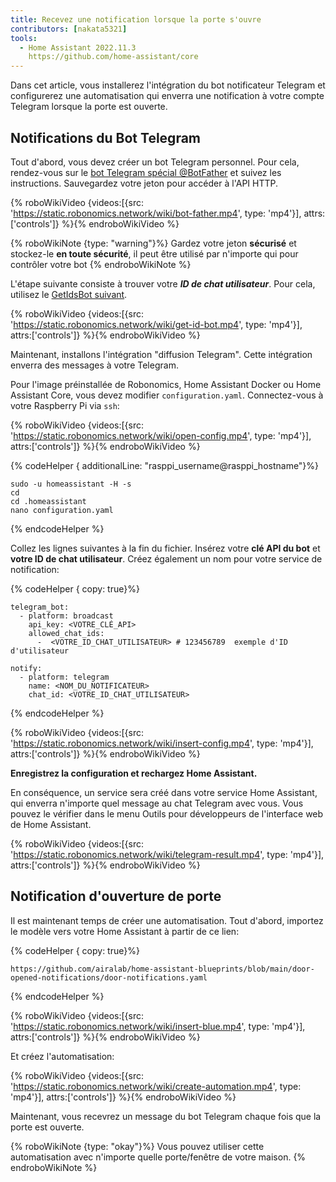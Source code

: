 ```yaml
---
title: Recevez une notification lorsque la porte s'ouvre
contributors: [nakata5321]
tools:
  - Home Assistant 2022.11.3
    https://github.com/home-assistant/core
---
```


Dans cet article, vous installerez l'intégration du bot notificateur Telegram et configurerez une automatisation qui enverra une notification à votre compte Telegram lorsque la porte est ouverte.

## Notifications du Bot Telegram

Tout d'abord, vous devez créer un bot Telegram personnel. Pour cela, rendez-vous sur le [bot Telegram spécial @BotFather](https://t.me/botfather) et suivez les instructions.
Sauvegardez votre jeton pour accéder à l'API HTTP.

{% roboWikiVideo {videos:[{src: 'https://static.robonomics.network/wiki/bot-father.mp4', type: 'mp4'}], attrs:['controls']} %}{% endroboWikiVideo %}

{% roboWikiNote {type: "warning"}%} Gardez votre jeton **sécurisé** et stockez-le **en toute sécurité**, il peut être utilisé par n'importe qui pour contrôler votre bot
{% endroboWikiNote %}

L'étape suivante consiste à trouver votre ***ID de chat utilisateur***. Pour cela, utilisez le [GetIdsBot suivant](https://t.me/getidsbot).

{% roboWikiVideo {videos:[{src: 'https://static.robonomics.network/wiki/get-id-bot.mp4', type: 'mp4'}], attrs:['controls']} %}{% endroboWikiVideo %}

Maintenant, installons l'intégration "diffusion Telegram". Cette intégration enverra des messages à votre Telegram.

Pour l'image préinstallée de Robonomics, Home Assistant Docker ou Home Assistant Core, vous devez modifier `configuration.yaml`. Connectez-vous à votre Raspberry Pi via `ssh`:

{% roboWikiVideo {videos:[{src: 'https://static.robonomics.network/wiki/open-config.mp4', type: 'mp4'}], attrs:['controls']} %}{% endroboWikiVideo %}


{% codeHelper { additionalLine: "rasppi_username@rasppi_hostname"}%}

```shell
sudo -u homeassistant -H -s
cd
cd .homeassistant
nano configuration.yaml
```

{% endcodeHelper %}

Collez les lignes suivantes à la fin du fichier. Insérez votre **clé API du bot** et **votre ID de chat utilisateur**. Créez également un nom pour votre service de notification:


{% codeHelper { copy: true}%}

```shell
telegram_bot:
  - platform: broadcast
    api_key: <VOTRE_CLÉ_API>
    allowed_chat_ids:
      -  <VOTRE_ID_CHAT_UTILISATEUR> # 123456789  exemple d'ID d'utilisateur

notify:
  - platform: telegram
    name: <NOM_DU_NOTIFICATEUR>
    chat_id: <VOTRE_ID_CHAT_UTILISATEUR>
```

{% endcodeHelper %}

{% roboWikiVideo {videos:[{src: 'https://static.robonomics.network/wiki/insert-config.mp4', type: 'mp4'}], attrs:['controls']} %}{% endroboWikiVideo %}

**Enregistrez la configuration et rechargez Home Assistant.**


En conséquence, un service sera créé dans votre service Home Assistant, qui enverra n'importe quel message au chat Telegram avec vous.
Vous pouvez le vérifier dans le menu Outils pour développeurs de l'interface web de Home Assistant.

{% roboWikiVideo {videos:[{src: 'https://static.robonomics.network/wiki/telegram-result.mp4', type: 'mp4'}], attrs:['controls']} %}{% endroboWikiVideo %}

## Notification d'ouverture de porte

Il est maintenant temps de créer une automatisation. Tout d'abord, importez le modèle vers votre Home Assistant à partir de ce lien:

{% codeHelper { copy: true}%}

```shell
https://github.com/airalab/home-assistant-blueprints/blob/main/door-opened-notifications/door-notifications.yaml
```

{% endcodeHelper %}

{% roboWikiVideo {videos:[{src: 'https://static.robonomics.network/wiki/insert-blue.mp4', type: 'mp4'}], attrs:['controls']} %}{% endroboWikiVideo %}

Et créez l'automatisation:

{% roboWikiVideo {videos:[{src: 'https://static.robonomics.network/wiki/create-automation.mp4', type: 'mp4'}], attrs:['controls']} %}{% endroboWikiVideo %}

Maintenant, vous recevrez un message du bot Telegram chaque fois que la porte est ouverte.

{% roboWikiNote {type: "okay"}%} Vous pouvez utiliser cette automatisation avec n'importe quelle porte/fenêtre de votre maison.
{% endroboWikiNote %}